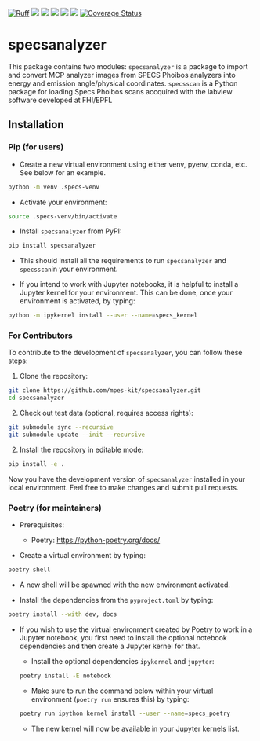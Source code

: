 [![Ruff](https://img.shields.io/endpoint?url=https://raw.githubusercontent.com/astral-sh/ruff/main/assets/badge/v2.json)](https://github.com/astral-sh/ruff)
![](https://github.com/mpes-kit/specsanalyzer/actions/workflows/linting.yml/badge.svg)
![](https://github.com/mpes-kit/specsanalyzer/actions/workflows/testing_multiversion.yml/badge.svg?branch=main)
![](https://img.shields.io/pypi/pyversions/specsanalyzer)
![](https://img.shields.io/pypi/l/specsanalyzer)
[![](https://img.shields.io/pypi/v/specsanalyzer)](https://pypi.org/project/specsanalyzer)
[![Coverage Status](https://coveralls.io/repos/github/mpes-kit/specsanalyzer/badge.svg?branch=main&kill_cache=1)](https://coveralls.io/github/mpes-kit/specsanalyzer?branch=main)

# specsanalyzer
This package contains two modules:
`specsanalyzer` is a package to import and convert MCP analyzer images from SPECS Phoibos analyzers into energy and emission angle/physical coordinates.
`specsscan` is a Python package for loading Specs Phoibos scans accquired with the labview software developed at FHI/EPFL

## Installation

### Pip (for users)

- Create a new virtual environment using either venv, pyenv, conda, etc. See below for an example.

```bash
python -m venv .specs-venv
```

- Activate your environment:

```bash
source .specs-venv/bin/activate
```

- Install `specsanalyzer` from PyPI:

```bash
pip install specsanalyzer
```

- This should install all the requirements to run `specsanalyzer` and `specsscan`in your environment.

- If you intend to work with Jupyter notebooks, it is helpful to install a Jupyter kernel for your environment. This can be done, once your environment is activated, by typing:

```bash
python -m ipykernel install --user --name=specs_kernel
```
### For Contributors

To contribute to the development of `specsanalyzer`, you can follow these steps:

1. Clone the repository:

```bash
git clone https://github.com/mpes-kit/specsanalyzer.git
cd specsanalyzer
```

2. Check out test data (optional, requires access rights):

```bash
git submodule sync --recursive
git submodule update --init --recursive
```

2. Install the repository in editable mode:

```bash
pip install -e .
```

Now you have the development version of `specsanalyzer` installed in your local environment. Feel free to make changes and submit pull requests.

### Poetry (for maintainers)

- Prerequisites:
  + Poetry: https://python-poetry.org/docs/

- Create a virtual environment by typing:

```bash
poetry shell
```

- A new shell will be spawned with the new environment activated.

- Install the dependencies from the `pyproject.toml` by typing:

```bash
poetry install --with dev, docs
```

- If you wish to use the virtual environment created by Poetry to work in a Jupyter notebook, you first need to install the optional notebook dependencies and then create a Jupyter kernel for that.

  + Install the optional dependencies `ipykernel` and `jupyter`:

  ```bash
  poetry install -E notebook
  ```

  + Make sure to run the command below within your virtual environment (`poetry run` ensures this) by typing:

  ```bash
  poetry run ipython kernel install --user --name=specs_poetry
  ```

  + The new kernel will now be available in your Jupyter kernels list.